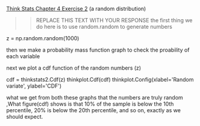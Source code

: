 [Think Stats Chapter 4 Exercise 2](http://greenteapress.com/thinkstats2/html/thinkstats2005.html#toc41) (a random distribution)

>> REPLACE THIS TEXT WITH YOUR RESPONSE
the first thing we do here is to use random.random to generate numbers 

z = np.random.random(1000)

then we make a probability mass function graph to check the proability of each variable 

next we plot a cdf function of the random numbers (z) 


cdf = thinkstats2.Cdf(z)
thinkplot.Cdf(cdf)
thinkplot.Config(xlabel='Random variate', ylabel='CDF')
  
  
  what we get from both these graphs that the numbers are truly random ,What  figure(cdf) shows is that 10% of the sample is below the 10th percentile, 20% is below the 20th percentile, and so on, exactly as we should expect.
